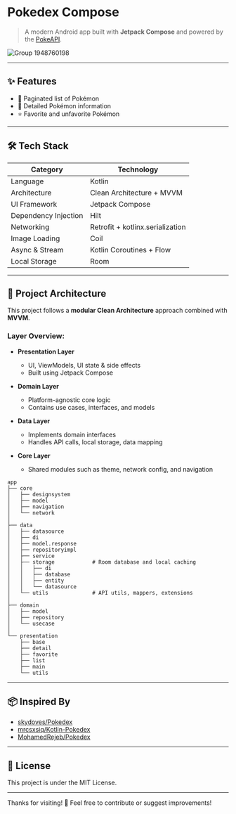 # Pokedex Compose

> A modern Android app built with **Jetpack Compose** and powered by the [PokeAPI](https://pokeapi.co/).

![Group 1948760198](https://github.com/user-attachments/assets/d6dc6687-66cf-4d18-8387-e0b0ac98fcd5)


---

## ✨ Features

* 🧩 Paginated list of Pokémon
* 📄 Detailed Pokémon information
* ⭐ Favorite and unfavorite Pokémon

---

## 🛠️ Tech Stack

| Category             | Technology                             |
| -------------------- | -------------------------------------- |
| Language             | Kotlin                                 |
| Architecture         | Clean Architecture + MVVM              |
| UI Framework         | Jetpack Compose                        |
| Dependency Injection | Hilt                                   |
| Networking           | Retrofit + kotlinx.serialization       |
| Image Loading        | Coil                                   |
| Async & Stream       | Kotlin Coroutines + Flow               |
| Local Storage        | Room                                   |

---

## 🧱 Project Architecture

This project follows a **modular Clean Architecture** approach combined with **MVVM**.

### Layer Overview:

* **Presentation Layer**

  * UI, ViewModels, UI state & side effects
  * Built using Jetpack Compose

* **Domain Layer**

  * Platform-agnostic core logic
  * Contains use cases, interfaces, and models

* **Data Layer**

  * Implements domain interfaces
  * Handles API calls, local storage, data mapping

* **Core Layer**

  * Shared modules such as theme, network config, and navigation

```
app
├── core
│   ├── designsystem       
│   ├── model              
│   ├── navigation         
│   └── network            
│
├── data
│   ├── datasource         
│   ├── di                 
│   ├── model.response     
│   ├── repositoryimpl     
│   ├── service            
│   ├── storage            # Room database and local caching
│   │   ├── di
│   │   ├── database
│   │   ├── entity
│   │   └── datasource
│   └── utils              # API utils, mappers, extensions
│
├── domain
│   ├── model              
│   ├── repository         
│   └── usecase            
│
└── presentation
    ├── base               
    ├── detail             
    ├── favorite           
    ├── list               
    ├── main               
    └── utils              
```

---

## 📦 Inspired By

* [skydoves/Pokedex](https://github.com/skydoves/Pokedex)
* [mrcsxsiq/Kotlin-Pokedex](https://github.com/mrcsxsiq/Kotlin-Pokedex)
* [MohamedRejeb/Pokedex](https://github.com/MohamedRejeb/Pokedex)


---

## 🔗 License

This project is under the MIT License.

---

Thanks for visiting! 👋 Feel free to contribute or suggest improvements!
